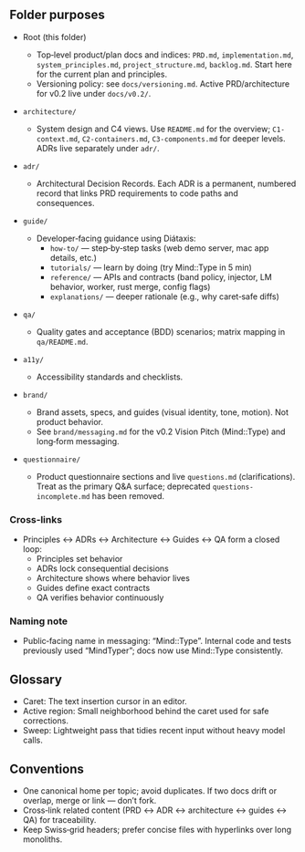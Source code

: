 <!--══════════════════════════════════════════════════════════
  ╔══════════════════════════════════════════════════════════════╗
  ║  ░  D O C S   I N D E X  ░░░░░░░░░░░░░░░░░░░░░░░░░░░░░░░░░  ║
  ║                                                              ║
  ║                                                              ║
  ║                                                              ║
  ║                                                              ║
  ║           ╌╌  P L A C E H O L D E R  ╌╌                      ║
  ║                                                              ║
  ║                                                              ║
  ║                                                              ║
  ║                                                              ║
  ╚══════════════════════════════════════════════════════════════╝
    • WHAT ▸ Overview and folder purposes for documentation
    • WHY  ▸ Keep navigation clear; avoid duplication and drift
    • HOW  ▸ Short descriptions + links to canonical locations
-->

## Folder purposes

- Root (this folder)
  - Top‑level product/plan docs and indices: `PRD.md`, `implementation.md`, `system_principles.md`, `project_structure.md`, `backlog.md`. Start here for the current plan and principles.
  - Versioning policy: see `docs/versioning.md`. Active PRD/architecture for v0.2 live under `docs/v0.2/`.

- `architecture/`
  - System design and C4 views. Use `README.md` for the overview; `C1-context.md`, `C2-containers.md`, `C3-components.md` for deeper levels. ADRs live separately under `adr/`.

- `adr/`
  - Architectural Decision Records. Each ADR is a permanent, numbered record that links PRD requirements to code paths and consequences.

- `guide/`
  - Developer‑facing guidance using Diátaxis:
    - `how-to/` — step‑by‑step tasks (web demo server, mac app details, etc.)
    - `tutorials/` — learn by doing (try Mind::Type in 5 min)
    - `reference/` — APIs and contracts (band policy, injector, LM behavior, worker, rust merge, config flags)
    - `explanations/` — deeper rationale (e.g., why caret‑safe diffs)

- `qa/`
  - Quality gates and acceptance (BDD) scenarios; matrix mapping in `qa/README.md`.

- `a11y/`
  - Accessibility standards and checklists.

- `brand/`
  - Brand assets, specs, and guides (visual identity, tone, motion). Not product behavior.
  - See `brand/messaging.md` for the v0.2 Vision Pitch (Mind::Type) and long‑form messaging.

- `questionnaire/`
  - Product questionnaire sections and live `questions.md` (clarifications). Treat as the primary Q&A surface; deprecated `questions-incomplete.md` has been removed.

### Cross‑links

- Principles ↔ ADRs ↔ Architecture ↔ Guides ↔ QA form a closed loop:
  - Principles set behavior
  - ADRs lock consequential decisions
  - Architecture shows where behavior lives
  - Guides define exact contracts
  - QA verifies behavior continuously

### Naming note

- Public‑facing name in messaging: “Mind::Type”. Internal code and tests previously used “MindTyper”; docs now use Mind::Type consistently.

## Glossary

- Caret: The text insertion cursor in an editor.
- Active region: Small neighborhood behind the caret used for safe corrections.
- Sweep: Lightweight pass that tidies recent input without heavy model calls.

## Conventions

- One canonical home per topic; avoid duplicates. If two docs drift or overlap, merge or link — don’t fork.
- Cross‑link related content (PRD ↔ ADR ↔ architecture ↔ guides ↔ QA) for traceability.
- Keep Swiss‑grid headers; prefer concise files with hyperlinks over long monoliths.

